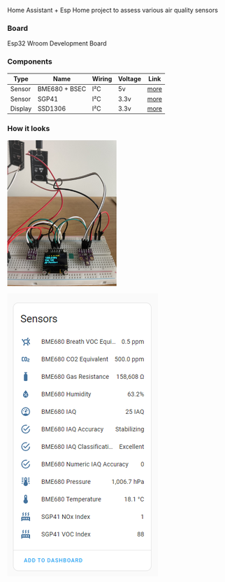 
Home Assistant + Esp Home project to assess various air quality sensors

### Board 
Esp32 Wroom Development Board

### Components
|Type|Name| Wiring| Voltage | Link 
|--|--|--|--|--
|Sensor |BME680 + BSEC| I²C | 5v |[more](https://esphome.io/components/sensor/bme680_bsec.html) 
|Sensor|SGP41| I²C | 3.3v | [more](https://esphome.io/components/sensor/sgp4x.html) 
|Display|SSD1306| I²C | 3.3v | [more](https://esphome.io/components/display/ssd1306.html) 


### How it looks
[<img src="img/breadboard.jpg" width="250"/>](img/breadboard.jpg)

![View in HA](img/home_assistant.png)
